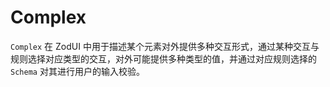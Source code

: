 # Complex

`Complex` 在 ZodUI 中用于描述某个元素对外提供多种交互形式，通过某种交互与规则选择对应类型的交互，对外可能提供多种类型的值，并通过对应规则选择的 `Schema` 对其进行用户的输入校验。

